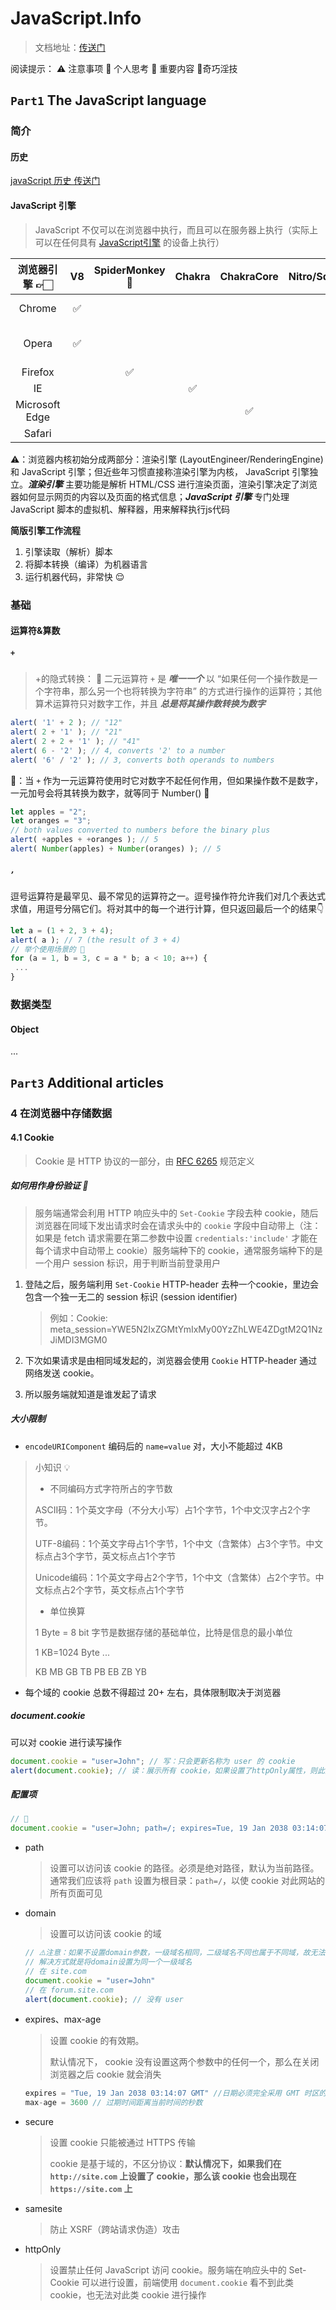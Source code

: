 # JavaScript.Info

> 文档地址：[传送门](https://javascript.info/)

阅读提示： ⚠️ 注意事项 🤯 个人思考 🌟 重要内容  🌚奇巧淫技

## `Part1`  The JavaScript language

### 简介

#### 历史

[javaScript 历史 传送门](https://github.com/NorthwesternDirector/myGitBook/blob/master/%E5%89%8D%E7%AB%AF%E5%AD%A6%E4%B9%A0/Javascript/JavaScript%2020%E5%B9%B4.md)

#### JavaScript 引擎

> JavaScript 不仅可以在浏览器中执行，而且可以在服务器上执行（实际上可以在任何具有 [JavaScript引擎](https://en.wikipedia.org/wiki/JavaScript_engine) 的设备上执行）

| 浏览器引擎 👉🏻  |  V8  | SpiderMonkey🌟 | Chakra | ChakraCore | Nitro/SquirrelFish |      浏览器内核       |
| :------------: | :--: | :-----------: | :----: | :--------: | :----------------: | :-------------------: |
|     Chrome     |  ✅   |               |        |            |                    |     Webkit->Blink     |
|     Opera      |  ✅   |               |        |            |                    | Presto->Webkit->Blink |
|    Firefox     |      |       ✅       |        |            |                    |         Gecko         |
|       IE       |      |               |   ✅    |            |                    |        Trident        |
| Microsoft Edge |      |               |        |     ✅      |                    |       EdgeHTML        |
|     Safari     |      |               |        |            |         ✅          |        Webkit         |

⚠️：浏览器内核初始分成两部分：渲染引擎 (LayoutEngineer/RenderingEngine) 和 JavaScript 引擎；但近些年习惯直接称渲染引擎为内核， JavaScript 引擎独立。***渲染引擎*** 主要功能是解析 HTML/CSS 进行渲染页面，渲染引擎决定了浏览器如何显示网页的内容以及页面的格式信息；***JavaScript 引擎*** 专门处理 JavaScript 脚本的虚拟机、解释器，用来解释执行js代码

**简版引擎工作流程**

1. 引擎读取（解析）脚本
2. 将脚本转换（编译）为机器语言
3. 运行机器代码，非常快 😌

### 基础

#### 运算符&算数

##### `+` 

> +的隐式转换： 🌟 二元运算符 `+` 是 ***唯一一个*** 以 “如果任何一个操作数是一个字符串，那么另一个也将转换为字符串”  的方式进行操作的运算符；其他算术运算符只对数字工作，并且 ***总是将其操作数转换为数字***

```js
alert( '1' + 2 ); // "12"
alert( 2 + '1' ); // "21"
alert( 2 + 2 + '1' ); // "41" 
alert( 6 - '2' ); // 4, converts '2' to a number
alert( '6' / '2' ); // 3, converts both operands to numbers
```

🌚：当 `+` 作为一元运算符使用时它对数字不起任何作用，但如果操作数不是数字，一元加号会将其转换为数字，就等同于 Number() 🎉

```js
let apples = "2";
let oranges = "3";
// both values converted to numbers before the binary plus
alert( +apples + +oranges ); // 5
alert( Number(apples) + Number(oranges) ); // 5
```

##### `,` 

逗号运算符是最罕见、最不常见的运算符之一。逗号操作符允许我们对几个表达式求值，用逗号分隔它们。将对其中的每一个进行计算，但只返回最后一个的结果👇

```js
let a = (1 + 2, 3 + 4);
alert( a ); // 7 (the result of 3 + 4)
// 举个使用场景的 🌰
for (a = 1, b = 3, c = a * b; a < 10; a++) {
 ...
}
```

### 数据类型

#### Object

...

## `Part3`  Additional articles

### 4 在浏览器中存储数据

#### 4.1 Cookie

>  Cookie 是 HTTP 协议的一部分，由 [RFC 6265](https://tools.ietf.org/html/rfc6265) 规范定义

##### 如何用作身份验证 🌟 

>  服务端通常会利用 HTTP 响应头中的 `Set-Cookie` 字段去种 cookie，随后浏览器在同域下发出请求时会在请求头中的 `cookie` 字段中自动带上（注：如果是 fetch 请求需要在第二参数中设置 `credentials:'include'` 才能在每个请求中自动带上 cookie）服务端种下的 cookie，通常服务端种下的是一个用户 session 标识，用于判断当前登录用户

1. 登陆之后，服务端利用 `Set-Cookie` HTTP-header 去种一个cookie，里边会包含一个独一无二的 session 标识 (session identifier)

   > 例如：Cookie: meta_session=YWE5N2IxZGMtYmIxMy00YzZhLWE4ZDgtM2Q1NzJiMDI3MGM0

2. 下次如果请求是由相同域发起的，浏览器会使用 `Cookie` HTTP-header 通过网络发送 cookie。

3. 所以服务端就知道是谁发起了请求

##### 大小限制

- `encodeURIComponent` 编码后的 `name=value` 对，大小不能超过 4KB

> 小知识 💡
>
> * 不同编码方式字符所占的字节数
>
> ASCII码：1个英文字母（不分大小写）占1个字节，1个中文汉字占2个字节。
>
> UTF-8编码：1个英文字母占1个字节，1个中文（含繁体）占3个字节。中文标点占3个字节，英文标点占1个字节
>
> Unicode编码：1个英文字母占2个字节，1个中文（含繁体）占2个字节。中文标点占2个字节，英文标点占1个字节
>
> * 单位换算
>
> 1 Byte = 8 bit 字节是数据存储的基础单位，比特是信息的最小单位
>
> 1 KB=1024 Byte ... 
>
> KB MB GB TB PB EB ZB YB

- 每个域的 cookie 总数不得超过 20+ 左右，具体限制取决于浏览器

##### document.cookie

可以对 cookie 进行读写操作

```js
document.cookie = "user=John"; // 写：只会更新名称为 user 的 cookie
alert(document.cookie); // 读：展示所有 cookie，如果设置了httpOnly属性，则此方法可能无法获取 cookie
```

##### 配置项

```js
// 🌰
document.cookie = "user=John; path=/; expires=Tue, 19 Jan 2038 03:14:07 GMT; secure; samesite=lax"
```

* path

  > 设置可以访问该 cookie 的路径。必须是绝对路径，默认为当前路径。通常我们应该将 `path` 设置为根目录：`path=/`，以使 cookie 对此网站的所有页面可见

* domain

  > 设置可以访问该  cookie 的域

  ```js
  // ⚠️注意：如果不设置domain参数，一级域名相同，二级域名不同也属于不同域，故无法访问cookie，
  // 解决方式就是将domain设置为同一个一级域名
  // 在 site.com
  document.cookie = "user=John"
  // 在 forum.site.com
  alert(document.cookie); // 没有 user
  ```

* expires、max-age

  > 设置 cookie 的有效期。
  >
  > 默认情况下， cookie 没有设置这两个参数中的任何一个，那么在关闭浏览器之后 cookie 就会消失

  ```js
  expires = "Tue, 19 Jan 2038 03:14:07 GMT" //日期必须完全采用 GMT 时区的格式
  max-age = 3600 // 过期时间距离当前时间的秒数
  ```

* secure

  > 设置 cookie 只能被通过 HTTPS 传输
  >
  > cookie 是基于域的，不区分协议：**默认情况下，如果我们在 `http://site.com` 上设置了 cookie，那么该 cookie 也会出现在 `https://site.com` 上**

* samesite

  > 防止 XSRF（跨站请求伪造）攻击

* httpOnly

  > 设置禁止任何 JavaScript 访问 cookie。服务端在响应头中的 Set-Cookie 可以进行设置，前端使用 `document.cookie` 看不到此类 cookie，也无法对此类 cookie 进行操作